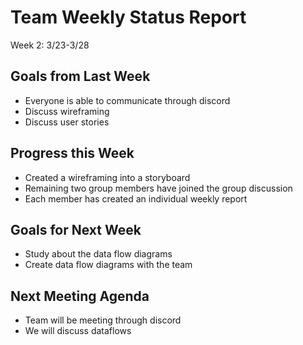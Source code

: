 # Team Weekly Status Report

Week 2: 3/23-3/28

## Goals from Last Week

- Everyone is able to communicate through discord
- Discuss wireframing
- Discuss user stories

## Progress this Week

- Created a wireframing into a storyboard
- Remaining two group members have joined the group discussion
- Each member has created an individual weekly report

## Goals for Next Week

- Study about the data flow diagrams
- Create data flow diagrams with the team

## Next Meeting Agenda

- Team will be meeting through discord
- We will discuss dataflows

